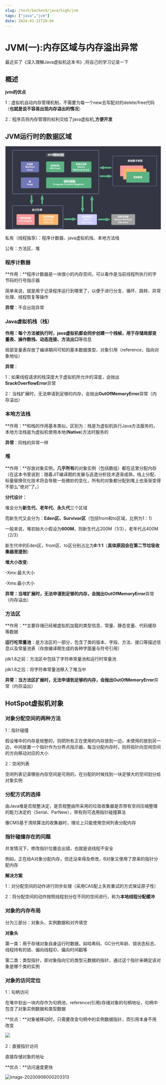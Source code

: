 ```yaml
---
slug: /tech/backend/java/high/jvm
tags: ["java","jvm"]
date: 2024-01-31T20:04
---
```

# JVM(一):内存区域与内存溢出异常

最近买了《深入理解Java虚拟机这本书》,将自己的学习记录一下

## 概述

**jvm的优点**

1：虚拟机自动内存管理机制，不需要为每一个new去写配对的delete/free代码（**也就是说不容易出现内存溢出的情况**）

2：程序员将内存管理的权利交给了java虚拟机,**方便开发**

## JVM运行时的数据区域

![](https://raw.githubusercontent.com/starryskyhk/PicGo/master/img/jvm内存结构.png)

私有（线程独享）：程序计数器、java虚拟机栈、本地方法栈

公有：方法区、堆

### 程序计数器

**作用：**程序计数器是一块很小的内存空间，可以看作是当前线程所执行的字节码的行号指示器

简单来说，就是用于记录程序运行到哪里了，以便于进行分支、循环、跳转、异常处理、线程恢复等操作

**异常**：不会出现异常

### Java虚拟机栈（栈）

**作用：**每个方法被执行时，java虚拟机都会同步创建一个栈帧，用于存储**局部变量表、操作数栈、动态连接、方法出口**等信息

局部变量表存放了编译期间可知的基本数据类型、对象引用（reference，指向对象地址）

**异常**：

1：如果线程请求的栈深度大于虚拟机所允许的深度，会抛出**SrackOverflowError**异常

2：当栈扩展时，无法申请到足够的内存，会抛出**OutOfMemoryError**异常（内存溢出）

### 本地方法栈

**作用：**和栈的作用基本类似，区别为：栈是为虚拟机执行Java方法服务的，本地方法栈是为虚拟机使用本地(**Native**)方法时服务的

**异常**：同栈的异常一样

### **堆**

**作用：**存放对象实例，**几乎所有**的对象实例（包括数组）都在这里分配内存（在这本书里说到：随着JIT编译期的发展与逃逸分析技术逐渐成熟，栈上分配、标量替换优化技术将会导致一些微妙的变化，所有的对象都分配到堆上也渐渐变得不那么“绝对”了。）

**分代设计：**

堆会分为**新生代、老年代、永久代**三个区域

而新生代又会分为：**Eden区、Survivor区**（包括from和to区域，比例为1：1）

一般来说，堆初始大小假设为**600M**，则新生代占200M（1/3），老年代占400M（2/3）

新生代中的Eden区，from区、to区分别占比为**8:1:1**（**具体原因会在第二节垃圾收集器里提到**）

**堆大小改变:**

-Xmx:最大大小

-Xms:最小大小

**异常：**当堆扩展时，无法申请到足够的内存，会抛出**OutOfMemoryError**异常（内存溢出）

### 方法区

**作用：**主要存储已经被虚拟机加载的类型信息、常量、静态变量、代码缓存等数据

**运行吃常量池**：是方法区的一部分，包含了类的版本、字段、方法、接口等描述信息以及常量池表（存放编译期生成的各种字面量与符号引用）

jdk1.8之前：方法区中包括了字符串常量池和运行时常量池

jdk1.8之后：将字符串常量池移入了堆当中

**异常：**当方法区扩展时，无法申请到足够的内存，会抛出**OutOfMemoryError**异常（内存溢出）

## HotSpot虚拟机对象

### 对象分配空间的两种方法

1：指针碰撞

假设堆中的内存是规整的，则把所有正在使用的内存放到一边，未使用的放到另一边，中间放置一个指针作为分界点指示器，每当分配内存时，则将指针向空闲空间的方向移动对应的大小

2：空闲列表

空闲列表记录哪些内存空间是可用的，在分配的时候找到一块足够大的空间划分给对象实例

### 分配方式的选择

由Java堆是否规整决定，是否规整由所采用的垃圾收集器是否带有空间压缩整理的能力决定的（Serial、ParNew），带有则可选用指针碰撞算法

像CMS基于清除算法的收集器时，理论上只能使用空闲列表分配内存

### 指针碰撞存在的问题

并发情况下，修改指针位置会出错，也就是说线程不安全

例如，正在给A对象分配内存，但还没来得及修改，B对象又使用了原来的指针分配内存

**解决方案**

1：对分配空间的动作进行同步处理（采用CAS配上失败重试的方式保证原子性）

2：将分配空间的动作按照线程划分在不同的空间进行，称为**本地线程分配缓冲**

### 对象的内存布局

分为三部分：对象头、实例数据和对齐填空

**对象头**

第一类：用于存储对象自身运行时数据，如哈希码、GC分代年龄、锁状态标志、线程持有的锁、偏向线程ID、偏向时间戳等

第二类：类型指针，即对象指向它的类型元数据的指针，通过这个指针来确定该对象是哪个类的实例

### 对象的访问定位

1：句柄访问

在堆中划出一块内存作为句柄池，reference(引用)存储对象的句柄地址，句柄中包含了对象实例数据和类型数据

**优点：**对象被移动时，只需要改变句柄中的实例数据指针，而引用本身不用改变

![](https://picgo-starry.oss-cn-beijing.aliyuncs.com/img/句柄访问.png)

2：直接指针访问

直接存储对象的地址

**优点：**访问速度更快

![image-20200906000203313](https://picgo-starry.oss-cn-beijing.aliyuncs.com/img/直接指针访问.png)